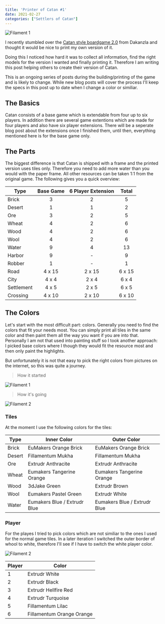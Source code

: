 ```yaml
---
title: 'Printer of Catan #1'
date: 2021-02-27
categories: ["Settlers of Catan"]
---
```

![Filament 1](/img/catan/header.jpg)

I recently stumbled over the [Catan style boardgame 2.0](https://www.thingiverse.com/thing:2525047) from Dakanzla and thought it would be nice to print my own version of it.

Doing this I noticed how hard it was to collect all information, find the right models for the version I wanted and finally printing it. Therefore I am writing this post helping others to create their version of Catan.

This is an ongoing series of posts during the building/printing of the game and is likely to change. While new blog posts will cover the process I'll keep the specs in this post up to date when I change a color or similiar.

## The Basics

Catan consists of a base game which is extendable from four up to six players. In addition there are several game extentions which are made for four players and also have six player extensions. There will be a seperate blog post about the extensions once I finished them, until then, everything mentioned here is for the base game only.

## The Parts

The biggest difference is that Catan is shipped with a frame and the printed version uses tiles only. Therefore you need to add more water than you would with the paper frame. All other resources can be taken 1:1 from the original game. The following gives you a quick overview:


| Type   | Base Game | 6 Player Extension | Total |
|--------|:---------:|:------------------:|:-----:|
| Brick  | 3         | 2                  | 5     |
| Desert | 1         | 1                  | 2     |
| Ore    | 3         | 2                  | 5     |
| Wheat  | 4         | 2                  | 6     |
| Wood   | 4         | 2                  | 6     |
| Wool   | 4         | 2                  | 6     |
| Water  | 9         | 4                  | 13    |
| Harbor | 9         | -                  | 9     |
| Robber | 1         | -                  | 1     |
| Road   | 4 x 15    | 2 x 15             | 6 x 15|
| City   | 4 x 4     | 2 x 4              | 6 x 4 |
| Settlement | 4 x 5 | 2 x 5              | 6 x 5 |
| Crossing | 4 x 10  | 2 x 10             | 6 x 10|

## The Colors

Let's start with the most difficult part: colors. Generally you need to find the colors that fit your needs most. You can simply print all tiles in the same color and then paint them all the way you want if you are into that. Personally I am not that used into painting stuff so I took another approach: I picked base colors where I though they would fit the resource most and then only paint the highlights.

But unfortunately it is not that easy to pick the right colors from pictures on the internet, so this was quite a journey.

> How it started

![Filament 1](/img/catan/photo_2021-02-27_20-57-44.jpg)

> How it's going

![Filament 2](/img/catan/photo_2021-02-27_20-57-50.jpg)


### Tiles

At the moment I use the following colors for the tiles:

| Type   | Inner Color | Outer Color |
|--------|-------------|-------------|
| Brick  | EuMakers Orange Brick | EuMakers Orange Brick |
| Desert | Fillamentum Mukha | Fillamentum Mukha |
| Ore    | Extrudr Anthracite | Extrudr Anthracite |
| Wheat  | Eumakers Tangerine Orange | Eumakers Tangerine Orange |
| Wood   | 3dJake Green | Extrudr Brown |
| Wool   | Eumakers Pastel Green | Extrudr White |
| Water  | Eumakers Blue / Extrudr Blue | Eumakers Blue / Extrudr Blue |

### Player

For the playes I tried to pick colors which are not similiar to the ones I used for the normal game tiles. In a later iteration I switched the outer border of whool to white, therefore I'll see if I have to switch the white player color.

![Filament 2](/img/catan/photo_2021-02-27_19-17-25.jpg)

| Player | Color |
|--------|-------|
| 1 | Extrudr White |
| 2 | Extrudr Black |
| 3 | Extrudr Hellfire Red |
| 4 | Extrudr Turquoise |
| 5 | Fillamentum Lilac |
| 6 | Fillamentum Orange Orange |
